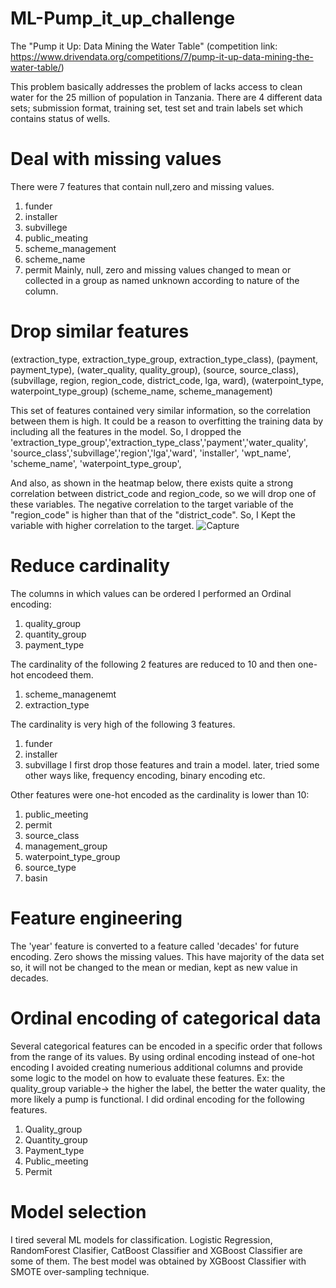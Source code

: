 # ML-Pump_it_up_challenge
The "Pump it Up: Data Mining the Water Table" (competition link: https://www.drivendata.org/competitions/7/pump-it-up-data-mining-the-water-table/)

This problem basically addresses the problem of lacks access to clean water for the 25 million of population in Tanzania. There are 4 different data sets; submission format, training set, test set and train labels set which contains status of wells. 

# Deal with missing values
There were 7 features that contain null,zero and missing values.
1. funder
2. installer
3. subvillege
4. public_meating
5. scheme_management
6. scheme_name
7. permit
Mainly, null, zero and missing values changed to mean or collected in a group as named unknown according to nature of the column.

# Drop similar features
(extraction_type, extraction_type_group, extraction_type_class), 
(payment, payment_type), 
(water_quality, quality_group), 
(source, source_class), 
(subvillage, region, region_code, district_code, lga, ward), 
(waterpoint_type, waterpoint_type_group) 
(scheme_name, scheme_management)

This set of features contained very similar information, so the correlation between them is high. It could be a reason to overfitting the training data by including all the features in the model.
So, I dropped the 'extraction_type_group','extraction_type_class','payment','water_quality', 'source_class','subvillage','region','lga','ward', 'installer', 'wpt_name', 'scheme_name', 'waterpoint_type_group',

And also, as shown in the heatmap below, there exists quite a strong correlation between district_code and region_code, so we will drop one of these variables. The negative correlation to the target variable of the "region_code" is higher than that of the "district_code". So, I Kept the variable with higher correlation to the target.
![Capture](https://user-images.githubusercontent.com/47114134/132943642-7eff5825-57aa-42a6-a938-873a5a0a9d1b.JPG)

# Reduce cardinality
The columns in which values can be ordered I performed an Ordinal encoding:
1. quality_group
2. quantity_group
3. payment_type

The cardinality of the following 2 features are reduced to 10 and then one-hot encodeed them.
1. scheme_managenemt
2. extraction_type

The cardinality is very high of the following 3 features.
1. funder
2. installer
3. subvillage
I first drop those features and train a model. later, tried some other ways like, frequency encoding, binary encoding etc.

Other features were one-hot encoded as the cardinality is lower than 10:
1. public_meeting 
2. permit 
3. source_class
4. management_group
5. waterpoint_type_group
6. source_type
7. basin

# Feature engineering
The 'year' feature is converted to a feature called 'decades' for future encoding. 
Zero shows the missing values. This have majority of the data set so, it will not be changed to the mean or median, kept as new value in decades.
   
# Ordinal encoding of categorical data
Several categorical features can be encoded in a specific order that follows from the range of its values. By using ordinal encoding instead of one-hot encoding I avoided creating numerious additional columns and provide some logic to the model on how to evaluate these features. 
  Ex: the quality_group variable-> the higher the label, the better the water quality, the more likely a pump is functional.
I did ordinal encoding for  the following features.
1. Quality_group
2. Quantity_group
3. Payment_type
4. Public_meeting
5. Permit

# Model selection
I tired several ML models for classification. Logistic Regression, RandomForest Clasifier, CatBoost Classifier and XGBoost Classifier are some of them.
The best model was obtained by XGBoost Classifier with SMOTE over-sampling technique.
